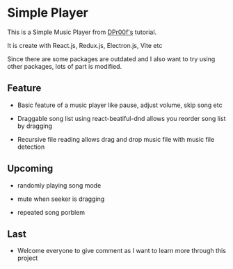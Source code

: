 # Simple Player

This is a Simple Music Player from [DPr00f's](https://stackoverflow.com/questions/41345160/display-link-url-in-markdown) tutorial.

It is create with React.js, Redux.js, Electron.js, Vite etc

Since there are some packages are outdated and I also want to try using other packages, lots of part is modified.

## Feature

- Basic feature of a music player like pause, adjust volume, skip song etc

- Draggable song list using react-beatiful-dnd allows you reorder song list by dragging

- Recursive file reading allows drag and drop music file with music file detection

## Upcoming

- randomly playing song mode

- mute when seeker is dragging

- repeated song porblem

## Last

- Welcome everyone to give comment as I want to learn more through this project